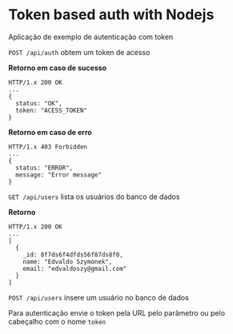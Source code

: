 # Token based auth with Nodejs
Aplicação de exemplo de autenticação com token

`POST /api/auth` obtem um token de acesso

**Retorno em caso de sucesso**
```
HTTP/1.x 200 OK
...
{
  status: "OK",
  token: "ACESS_TOKEN"
}
```

**Retorno em caso de erro**
```
HTTP/1.x 403 Forbidden
...
{
  status: "ERROR",
  message: "Error message"
}
```

`GET /api/users` lista os usuários do banco de dados

**Retorno**
```
HTTP/1.x 200 OK
...
[
  {
    _id: 8f7ds6f4dfds56f87ds8f0,
    name: "Edvaldo Szymonek",
    email: "edvaldoszy@gmail.com"
  }
]
```

`POST /api/users` insere um usuário no banco de dados

Para autenticação envie o token pela URL pelo parâmetro ou pelo cabeçalho com o nome `token`
